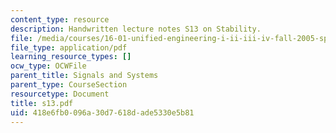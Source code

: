 ```yaml
---
content_type: resource
description: Handwritten lecture notes S13 on Stability.
file: /media/courses/16-01-unified-engineering-i-ii-iii-iv-fall-2005-spring-2006/418e6fb0096a30d7618dade5330e5b81_s13.pdf
file_type: application/pdf
learning_resource_types: []
ocw_type: OCWFile
parent_title: Signals and Systems
parent_type: CourseSection
resourcetype: Document
title: s13.pdf
uid: 418e6fb0-096a-30d7-618d-ade5330e5b81
---
```

